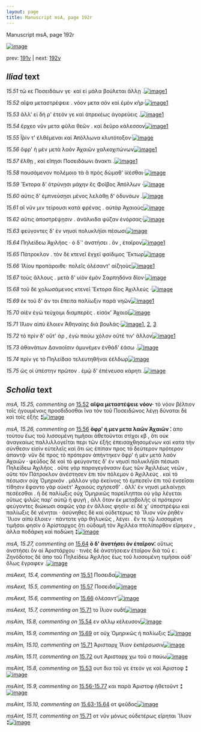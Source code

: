 ```yaml
---
layout: page
title: Manuscript msA, page 192r
---
```


Manuscript msA, page 192r

[![image](http://www.homermultitext.org/iipsrv?OBJ=IIP,1.0&FIF=/project/homer/pyramidal/deepzoom/hmt/vaimg/2017a/VA192RN_0363.tif&WID=100&CVT=JPEG)](http://www.homermultitext.org/ict2/?urn=urn:cite2:hmt:vaimg.2017a:VA192RN_0363)

prev:  [191v](../191v/) | next:  [192v](../192v/)

## *Iliad* text

*15.51* <a id="15.51"/> τῶ κε Ποσειδάων γε· καὶ εἰ μάλα βούλεται ἄλλῃ .[![image](http://www.homermultitext.org/iipsrv?OBJ=IIP,1.0&FIF=/project/homer/pyramidal/deepzoom/hmt/vaimg/2017a/VA192RN_0363.tif&RGN=0.185,0.2194,0.398,0.0233&WID=1000&CVT=JPEG)](http://www.homermultitext.org/ict2/?urn=urn:cite2:hmt:vaimg.2017a:VA192RN_0363@0.185,0.2194,0.398,0.0233)[1](#msAext_15.4)

*15.52* <a id="15.52"/> αῖψα μεταστρέψειε . νόον μετα σὸν καὶ ἐμὸν κῆρ·[![image](http://www.homermultitext.org/iipsrv?OBJ=IIP,1.0&FIF=/project/homer/pyramidal/deepzoom/hmt/vaimg/2017a/VA192RN_0363.tif&RGN=0.183,0.2367,0.398,0.0233&WID=1000&CVT=JPEG)](http://www.homermultitext.org/ict2/?urn=urn:cite2:hmt:vaimg.2017a:VA192RN_0363@0.183,0.2367,0.398,0.0233)[1](#msA_15.25)

*15.53* <a id="15.53"/> ἂλλ' εἰ δή ρ' ἐτεόν γε καὶ ἀτρεκέως ἀγορεύεις .[![image](http://www.homermultitext.org/iipsrv?OBJ=IIP,1.0&FIF=/project/homer/pyramidal/deepzoom/hmt/vaimg/2017a/VA192RN_0363.tif&RGN=0.187,0.2532,0.376,0.0233&WID=1000&CVT=JPEG)](http://www.homermultitext.org/ict2/?urn=urn:cite2:hmt:vaimg.2017a:VA192RN_0363@0.187,0.2532,0.376,0.0233)[1](#msAint_15.8)

*15.54* <a id="15.54"/> ἔρχεο νῦν μετα φῦλα θεῶν . καὶ δεῦρο κάλεσσον[![image](http://www.homermultitext.org/iipsrv?OBJ=IIP,1.0&FIF=/project/homer/pyramidal/deepzoom/hmt/vaimg/2017a/VA192RN_0363.tif&RGN=0.185,0.2735,0.376,0.0233&WID=1000&CVT=JPEG)](http://www.homermultitext.org/ict2/?urn=urn:cite2:hmt:vaimg.2017a:VA192RN_0363@0.185,0.2735,0.376,0.0233)[1](#msAim_15.8)

*15.55* <a id="15.55"/> Ϊ̂ρίν τ' ἐλθέμεναι καὶ Ἀπόλλωνα κλυτότοξον·[![image](http://www.homermultitext.org/iipsrv?OBJ=IIP,1.0&FIF=/project/homer/pyramidal/deepzoom/hmt/vaimg/2017a/VA192RN_0363.tif&RGN=0.182,0.2908,0.395,0.0301&WID=1000&CVT=JPEG)](http://www.homermultitext.org/ict2/?urn=urn:cite2:hmt:vaimg.2017a:VA192RN_0363@0.182,0.2908,0.395,0.0301)

*15.56* <a id="15.56"/> ὄφρ' ἡ μὲν μετὰ λαὸν Ἀχαιῶν χαλκοχιτώνων[![image](http://www.homermultitext.org/iipsrv?OBJ=IIP,1.0&FIF=/project/homer/pyramidal/deepzoom/hmt/vaimg/2017a/VA192RN_0363.tif&RGN=0.185,0.3088,0.395,0.0301&WID=1000&CVT=JPEG)](http://www.homermultitext.org/ict2/?urn=urn:cite2:hmt:vaimg.2017a:VA192RN_0363@0.185,0.3088,0.395,0.0301)[1](#msA_15.26)

*15.57* <a id="15.57"/> ἔλθῃ , καὶ εἴπῃσι Ποσειδάωνι ἄνακτι .[![image](http://www.homermultitext.org/iipsrv?OBJ=IIP,1.0&FIF=/project/homer/pyramidal/deepzoom/hmt/vaimg/2017a/VA192RN_0363.tif&RGN=0.189,0.3283,0.357,0.0301&WID=1000&CVT=JPEG)](http://www.homermultitext.org/ict2/?urn=urn:cite2:hmt:vaimg.2017a:VA192RN_0363@0.189,0.3283,0.357,0.0301)[1](#msAext_15.5)

*15.58* <a id="15.58"/> παυσάμενον πολέμοιο τὰ ἃ πρὸς δώμαθ' ἱ̈κέσθαι·[![image](http://www.homermultitext.org/iipsrv?OBJ=IIP,1.0&FIF=/project/homer/pyramidal/deepzoom/hmt/vaimg/2017a/VA192RN_0363.tif&RGN=0.191,0.3501,0.426,0.0301&WID=1000&CVT=JPEG)](http://www.homermultitext.org/ict2/?urn=urn:cite2:hmt:vaimg.2017a:VA192RN_0363@0.191,0.3501,0.426,0.0301)

*15.59* <a id="15.59"/> Ἕκτορα δ' ὀτρύνῃσι μάχην ἒς Φοῖβος Ἀπόλλων ·[![image](http://www.homermultitext.org/iipsrv?OBJ=IIP,1.0&FIF=/project/homer/pyramidal/deepzoom/hmt/vaimg/2017a/VA192RN_0363.tif&RGN=0.191,0.3659,0.426,0.0285&WID=1000&CVT=JPEG)](http://www.homermultitext.org/ict2/?urn=urn:cite2:hmt:vaimg.2017a:VA192RN_0363@0.191,0.3659,0.426,0.0285)

*15.60* <a id="15.60"/> αῦτις δ' ἐμπνεύσῃσι μένος λελάθῃ δ' ὀδυνάων .[![image](http://www.homermultitext.org/iipsrv?OBJ=IIP,1.0&FIF=/project/homer/pyramidal/deepzoom/hmt/vaimg/2017a/VA192RN_0363.tif&RGN=0.192,0.3869,0.413,0.0285&WID=1000&CVT=JPEG)](http://www.homermultitext.org/ict2/?urn=urn:cite2:hmt:vaimg.2017a:VA192RN_0363@0.192,0.3869,0.413,0.0285)

*15.61* <a id="15.61"/> αἳ νῦν μιν τείρουσι κατὰ φρένας . αὐτὰρ Ἀχαιοὺς[![image](http://www.homermultitext.org/iipsrv?OBJ=IIP,1.0&FIF=/project/homer/pyramidal/deepzoom/hmt/vaimg/2017a/VA192RN_0363.tif&RGN=0.188,0.4065,0.413,0.0285&WID=1000&CVT=JPEG)](http://www.homermultitext.org/ict2/?urn=urn:cite2:hmt:vaimg.2017a:VA192RN_0363@0.188,0.4065,0.413,0.0285)

*15.62* <a id="15.62"/> αῦτις ἀποστρέψῃσιν . ἀνάλκιδα φύζαν ἐνόρσας·[![image](http://www.homermultitext.org/iipsrv?OBJ=IIP,1.0&FIF=/project/homer/pyramidal/deepzoom/hmt/vaimg/2017a/VA192RN_0363.tif&RGN=0.187,0.423,0.417,0.0285&WID=1000&CVT=JPEG)](http://www.homermultitext.org/ict2/?urn=urn:cite2:hmt:vaimg.2017a:VA192RN_0363@0.187,0.423,0.417,0.0285)

*15.63* <a id="15.63"/> φεύγοντες δ' ἐν νηυσὶ πολυκλήϊσι πέσωσι[![image](http://www.homermultitext.org/iipsrv?OBJ=IIP,1.0&FIF=/project/homer/pyramidal/deepzoom/hmt/vaimg/2017a/VA192RN_0363.tif&RGN=0.186,0.441,0.366,0.0285&WID=1000&CVT=JPEG)](http://www.homermultitext.org/ict2/?urn=urn:cite2:hmt:vaimg.2017a:VA192RN_0363@0.186,0.441,0.366,0.0285)

*15.64* <a id="15.64"/> Πηλείδεω Ἀχιλῆος · ὁ δ`' ἀνστήσει . ὃν , ἑταῖρον[![image](http://www.homermultitext.org/iipsrv?OBJ=IIP,1.0&FIF=/project/homer/pyramidal/deepzoom/hmt/vaimg/2017a/VA192RN_0363.tif&RGN=0.186,0.4613,0.384,0.0285&WID=1000&CVT=JPEG)](http://www.homermultitext.org/ict2/?urn=urn:cite2:hmt:vaimg.2017a:VA192RN_0363@0.186,0.4613,0.384,0.0285)[1](#msA_15.27)

*15.65* <a id="15.65"/> Πάτροκλον . τὸν δὲ κτενεῖ ἔγχεϊ φαίδιμος Ἕκτωρ[![image](http://www.homermultitext.org/iipsrv?OBJ=IIP,1.0&FIF=/project/homer/pyramidal/deepzoom/hmt/vaimg/2017a/VA192RN_0363.tif&RGN=0.186,0.4801,0.401,0.0285&WID=1000&CVT=JPEG)](http://www.homermultitext.org/ict2/?urn=urn:cite2:hmt:vaimg.2017a:VA192RN_0363@0.186,0.4801,0.401,0.0285)

*15.66* <a id="15.66"/> Ἰ̈λίου προπάροιθε· πολεῖς ὀλέσαντ' αἰζηοὺς[![image](http://www.homermultitext.org/iipsrv?OBJ=IIP,1.0&FIF=/project/homer/pyramidal/deepzoom/hmt/vaimg/2017a/VA192RN_0363.tif&RGN=0.186,0.4989,0.389,0.0285&WID=1000&CVT=JPEG)](http://www.homermultitext.org/ict2/?urn=urn:cite2:hmt:vaimg.2017a:VA192RN_0363@0.186,0.4989,0.389,0.0285)[1](#msAext_15.6)

*15.67* <a id="15.67"/> τοὺς ἄλλους . μετὰ δ' υἱὸν ἐμὸν Σαρπηδόνα δῖον·[![image](http://www.homermultitext.org/iipsrv?OBJ=IIP,1.0&FIF=/project/homer/pyramidal/deepzoom/hmt/vaimg/2017a/VA192RN_0363.tif&RGN=0.189,0.5184,0.408,0.0285&WID=1000&CVT=JPEG)](http://www.homermultitext.org/ict2/?urn=urn:cite2:hmt:vaimg.2017a:VA192RN_0363@0.189,0.5184,0.408,0.0285)

*15.68* <a id="15.68"/> τοῦ δὲ χολωσάμενος κτενεῖ Ἕκτορα δῖος Ἀχιλλεύς ·[![image](http://www.homermultitext.org/iipsrv?OBJ=IIP,1.0&FIF=/project/homer/pyramidal/deepzoom/hmt/vaimg/2017a/VA192RN_0363.tif&RGN=0.187,0.5387,0.434,0.0285&WID=1000&CVT=JPEG)](http://www.homermultitext.org/ict2/?urn=urn:cite2:hmt:vaimg.2017a:VA192RN_0363@0.187,0.5387,0.434,0.0285)

*15.69* <a id="15.69"/> ἐκ τοῦ δ' άν τοι ἔπειτα παλίωξιν παρὰ νηῶν[![image](http://www.homermultitext.org/iipsrv?OBJ=IIP,1.0&FIF=/project/homer/pyramidal/deepzoom/hmt/vaimg/2017a/VA192RN_0363.tif&RGN=0.183,0.5552,0.404,0.0248&WID=1000&CVT=JPEG)](http://www.homermultitext.org/ict2/?urn=urn:cite2:hmt:vaimg.2017a:VA192RN_0363@0.183,0.5552,0.404,0.0248)[1](#msAim_15.9)

*15.70* <a id="15.70"/> αἰὲν ἐγὼ τεύχοιμι διαμπερὲς . εἰσόκ' Ἀχαιοὶ[![image](http://www.homermultitext.org/iipsrv?OBJ=IIP,1.0&FIF=/project/homer/pyramidal/deepzoom/hmt/vaimg/2017a/VA192RN_0363.tif&RGN=0.184,0.5755,0.404,0.0263&WID=1000&CVT=JPEG)](http://www.homermultitext.org/ict2/?urn=urn:cite2:hmt:vaimg.2017a:VA192RN_0363@0.184,0.5755,0.404,0.0263)

*15.71* <a id="15.71"/> Ί̈λιον αἰπὺ ἕλοιεν Ἀθηναίης διὰ βουλάς·[![image](http://www.homermultitext.org/iipsrv?OBJ=IIP,1.0&FIF=/project/homer/pyramidal/deepzoom/hmt/vaimg/2017a/VA192RN_0363.tif&RGN=0.182,0.5935,0.384,0.0285&WID=1000&CVT=JPEG)](http://www.homermultitext.org/ict2/?urn=urn:cite2:hmt:vaimg.2017a:VA192RN_0363@0.182,0.5935,0.384,0.0285)[1](#msAint_15.11), [2](#msAext_15.7), [3](#msAim_15.10)

*15.72* <a id="15.72"/> τὸ πρὶν δ' οὔτ' ὰρ , ἐγὼ παύω χόλον οὔτέ τιν' ἄλλον[![image](http://www.homermultitext.org/iipsrv?OBJ=IIP,1.0&FIF=/project/homer/pyramidal/deepzoom/hmt/vaimg/2017a/VA192RN_0363.tif&RGN=0.181,0.6123,0.394,0.0285&WID=1000&CVT=JPEG)](http://www.homermultitext.org/ict2/?urn=urn:cite2:hmt:vaimg.2017a:VA192RN_0363@0.181,0.6123,0.394,0.0285)[1](#msAim_15.11)

*15.73* <a id="15.73"/> ἀθανάτων Δαναοῖσιν ἀμυνέμεν ἐνθάδ' ἐάσω .[![image](http://www.homermultitext.org/iipsrv?OBJ=IIP,1.0&FIF=/project/homer/pyramidal/deepzoom/hmt/vaimg/2017a/VA192RN_0363.tif&RGN=0.179,0.6334,0.416,0.024&WID=1000&CVT=JPEG)](http://www.homermultitext.org/ict2/?urn=urn:cite2:hmt:vaimg.2017a:VA192RN_0363@0.179,0.6334,0.416,0.024)

*15.74* <a id="15.74"/> πρίν γε τὸ Πηλείδαο τελευτηθῆναι ἐέλδωρ[![image](http://www.homermultitext.org/iipsrv?OBJ=IIP,1.0&FIF=/project/homer/pyramidal/deepzoom/hmt/vaimg/2017a/VA192RN_0363.tif&RGN=0.177,0.6521,0.385,0.0263&WID=1000&CVT=JPEG)](http://www.homermultitext.org/ict2/?urn=urn:cite2:hmt:vaimg.2017a:VA192RN_0363@0.177,0.6521,0.385,0.0263)

*15.75* <a id="15.75"/> ὥς οἱ ὑπέστην πρῶτον . ἐμῷ δ' ἐπένευσα κάρητι .[![image](http://www.homermultitext.org/iipsrv?OBJ=IIP,1.0&FIF=/project/homer/pyramidal/deepzoom/hmt/vaimg/2017a/VA192RN_0363.tif&RGN=0.174,0.6702,0.414,0.0263&WID=1000&CVT=JPEG)](http://www.homermultitext.org/ict2/?urn=urn:cite2:hmt:vaimg.2017a:VA192RN_0363@0.174,0.6702,0.414,0.0263)

## *Scholia* text

*msA, 15.25, commenting on* [15.52](#15.52)  <a id="msA_15.25"/> **αῖψα μεταστέψειε νόον·** τὸ νόον βέλτιον τοῖς ἡγουμένοις προσδιδοσθαι ἵνα τὸν τοῦ Ποσειδῶνος λέγῃ δύναται δὲ καὶ τοῖς ἑξῆς ⁑[![image](http://www.homermultitext.org/iipsrv?OBJ=IIP,1.0&FIF=/project/homer/pyramidal/deepzoom/hmt/vaimg/2017a/VA192RN_0363.tif&RGN=0.178,0.1097,0.622,0.0255&WID=1000&CVT=JPEG)](http://www.homermultitext.org/ict2/?urn=urn:cite2:hmt:vaimg.2017a:VA192RN_0363@0.178,0.1097,0.622,0.0255)

*msA, 15.26, commenting on* [15.56](#15.56)  <a id="msA_15.26"/> **ὄφρ' ἡ μεν μετα λαῶν Ἀχαιῶν ⁚** ἀπο τούτου ἕως τοῦ λισσομένη τιμῆσαι ἀθετοῦνται στίχοι κβ , ὅτι οὐκ ἀναγκαίως παλλιλλογεῖται περι τῶν ἑξῆς ἐπεισαχθησομένων καὶ κατα τὴν σύνθεσιν εἰσὶν εὐτελεῖς καὶ ὅτι ὡς ἐπίπαν προς τὸ δεύτερον πρότερον ἀπαντᾷ· νῦν δὲ προς τὸ πρότερον ἀπήντηκεν ὄφρ' ἡ μὲν μετὰ λαὸν Ἀχαιῶν · ψεῦδος δὲ καὶ τὸ φεύγοντες δ' ἐν νηυσὶ πολυκλήϊσι πέσωσι Πηλείδεω Ἀχιλῆος . οὔτε γὰρ παραγεγόνασιν ἕως τῶν Ἀχιλλέως νεῶν , οὔτε τὸν Πάτροκλον ἀνέστησεν ἐπι τὸν πόλεμον ὁ Ἀχιλλεύς . καὶ τὸ πέσωσιν οὐχ Ὁμηρικόν . μᾶλλον γὰρ ἐκείνοις τὸ ἐμπεσεῖν ἐπι τοῦ ἐνσεῖσαι τίθησιν ἔφαντο γὰρ οὐκέτ' Ἀχαιούς σχήσεσθ' . ἀλλ' ἐν νηυσὶ μελαίνῃσι πεσέεσθαι . ἡ δὲ παλίωξις οὐχ Ὁμηρικῶς παρείληπται οὐ γὰρ λέγεται οὕτως ψιλῶς παρ' αὐτῷ ἡ φυγή , ἀλλ ὅταν ἐκ μεταβολῆς οἱ πρότερον φεύγοντες διώκωσι σαφῶς γὰρ ἐν ἄλλοις φησίν· εἰ δέ χ' ὑποστρέψω καὶ παλίωξις δὲ γένηται · ἀσύνηθες δὲ καὶ οὐδετερως τὸ Ἴλιον νῦν ῥηθὲν Ἴλιον αἰπὺ ἕλοιεν · πάντοτε γὰρ θηλυκῶς , λέγει . ἔν τε τῷ λισσομένη τιμῆσαι φησὶν ὁ Ἀρίσταρχος ὅτι οὐδαμῆ τὸν Ἀχιλλέα πτολίπορθον εἴρηκεν , ἀλλα ποδάρκη καὶ ποδώκη ⁑[![image](http://www.homermultitext.org/iipsrv?OBJ=IIP,1.0&FIF=/project/homer/pyramidal/deepzoom/hmt/vaimg/2017a/VA192RN_0363.tif&RGN=0.177,0.1225,0.644,0.1518&WID=1000&CVT=JPEG)](http://www.homermultitext.org/ict2/?urn=urn:cite2:hmt:vaimg.2017a:VA192RN_0363@0.177,0.1225,0.644,0.1518)

*msA, 15.27, commenting on* [15.64](#15.64)  <a id="msA_15.27"/> **ὃ δ' ἂνστήσει ὂν ἑταῖρον⁚** οὕτως ἀνστήσει ὃν αἱ Ἀριστάρχου · τινὲς δὲ ἀνστήσειεν ἑταῖρον διὰ τοῦ ε . Ζηνόδοτος δὲ ἀπο τοῦ Πηλείδεω Ἀχιλῆος ἕως τοῦ λισσομένη τιμῆσαι οὐδ' ὅλως ἔγραφεν .[![image](http://www.homermultitext.org/iipsrv?OBJ=IIP,1.0&FIF=/project/homer/pyramidal/deepzoom/hmt/vaimg/2017a/VA192RN_0363.tif&RGN=0.598,0.4591,0.228,0.0751&WID=1000&CVT=JPEG)](http://www.homermultitext.org/ict2/?urn=urn:cite2:hmt:vaimg.2017a:VA192RN_0363@0.598,0.4591,0.228,0.0751)

*msAext, 15.4, commenting on* [15.51](#15.51)  <a id="msAext_15.4"/> Ποσειδα[![image](http://www.homermultitext.org/iipsrv?OBJ=IIP,1.0&FIF=/project/homer/pyramidal/deepzoom/hmt/vaimg/2017a/VA192RN_0363.tif&RGN=0.816,0.2246,0.053,0.0248&WID=1000&CVT=JPEG)](http://www.homermultitext.org/ict2/?urn=urn:cite2:hmt:vaimg.2017a:VA192RN_0363@0.816,0.2246,0.053,0.0248)

*msAext, 15.5, commenting on* [15.57](#15.57)  <a id="msAext_15.5"/> Ποσειδα[![image](http://www.homermultitext.org/iipsrv?OBJ=IIP,1.0&FIF=/project/homer/pyramidal/deepzoom/hmt/vaimg/2017a/VA192RN_0363.tif&RGN=0.819,0.3381,0.061,0.0233&WID=1000&CVT=JPEG)](http://www.homermultitext.org/ict2/?urn=urn:cite2:hmt:vaimg.2017a:VA192RN_0363@0.819,0.3381,0.061,0.0233)

*msAext, 15.6, commenting on* [15.66](#15.66)  <a id="msAext_15.6"/> ὀλέσαντ'[![image](http://www.homermultitext.org/iipsrv?OBJ=IIP,1.0&FIF=/project/homer/pyramidal/deepzoom/hmt/vaimg/2017a/VA192RN_0363.tif&RGN=0.804,0.5071,0.07,0.024&WID=1000&CVT=JPEG)](http://www.homermultitext.org/ict2/?urn=urn:cite2:hmt:vaimg.2017a:VA192RN_0363@0.804,0.5071,0.07,0.024)

*msAext, 15.7, commenting on* [15.71](#15.71)  <a id="msAext_15.7"/> το Ϊλιον ουδτ[![image](http://www.homermultitext.org/iipsrv?OBJ=IIP,1.0&FIF=/project/homer/pyramidal/deepzoom/hmt/vaimg/2017a/VA192RN_0363.tif&RGN=0.811,0.5898,0.079,0.0338&WID=1000&CVT=JPEG)](http://www.homermultitext.org/ict2/?urn=urn:cite2:hmt:vaimg.2017a:VA192RN_0363@0.811,0.5898,0.079,0.0338)

*msAim, 15.8, commenting on* [15.54](#15.54)  <a id="msAim_15.8"/> εν αλλῳ κέλευσον[![image](http://www.homermultitext.org/iipsrv?OBJ=IIP,1.0&FIF=/project/homer/pyramidal/deepzoom/hmt/vaimg/2017a/VA192RN_0363.tif&RGN=0.553,0.2765,0.055,0.0218&WID=1000&CVT=JPEG)](http://www.homermultitext.org/ict2/?urn=urn:cite2:hmt:vaimg.2017a:VA192RN_0363@0.553,0.2765,0.055,0.0218)

*msAim, 15.9, commenting on* [15.69](#15.69)  <a id="msAim_15.9"/> οτ οὐχ Ὁμηρικῶς ἡ παλίωξις ⁑[![image](http://www.homermultitext.org/iipsrv?OBJ=IIP,1.0&FIF=/project/homer/pyramidal/deepzoom/hmt/vaimg/2017a/VA192RN_0363.tif&RGN=0.585,0.5582,0.097,0.0361&WID=1000&CVT=JPEG)](http://www.homermultitext.org/ict2/?urn=urn:cite2:hmt:vaimg.2017a:VA192RN_0363@0.585,0.5582,0.097,0.0361)

*msAim, 15.10, commenting on* [15.71](#15.71)  <a id="msAim_15.10"/> Ἀρισταρχ Ί̈λιον ἐκπέρσωσιν[![image](http://www.homermultitext.org/iipsrv?OBJ=IIP,1.0&FIF=/project/homer/pyramidal/deepzoom/hmt/vaimg/2017a/VA192RN_0363.tif&RGN=0.574,0.6003,0.117,0.0203&WID=1000&CVT=JPEG)](http://www.homermultitext.org/ict2/?urn=urn:cite2:hmt:vaimg.2017a:VA192RN_0363@0.574,0.6003,0.117,0.0203)

*msAim, 15.11, commenting on* [15.72](#15.72)  <a id="msAim_15.11"/> ουτ Ἀρισταρχ χω τοῦ σ παύω[![image](http://www.homermultitext.org/iipsrv?OBJ=IIP,1.0&FIF=/project/homer/pyramidal/deepzoom/hmt/vaimg/2017a/VA192RN_0363.tif&RGN=0.574,0.6198,0.117,0.0203&WID=1000&CVT=JPEG)](http://www.homermultitext.org/ict2/?urn=urn:cite2:hmt:vaimg.2017a:VA192RN_0363@0.574,0.6198,0.117,0.0203)

*msAint, 15.8, commenting on* [15.53](#15.53)  <a id="msAint_15.8"/> ουτ δια τοῦ γε ἐτεόν γε καὶ Ἀριστοφ ⁑[![image](http://www.homermultitext.org/iipsrv?OBJ=IIP,1.0&FIF=/project/homer/pyramidal/deepzoom/hmt/vaimg/2017a/VA192RN_0363.tif&RGN=0.113,0.2524,0.072,0.0361&WID=1000&CVT=JPEG)](http://www.homermultitext.org/ict2/?urn=urn:cite2:hmt:vaimg.2017a:VA192RN_0363@0.113,0.2524,0.072,0.0361)

*msAint, 15.9, commenting on* [15.56-15.77](#15.56-15.77)  <a id="msAint_15.9"/> και παρὰ Ἀριστοφ ἠθετοῦντ ⁑[![image](http://www.homermultitext.org/iipsrv?OBJ=IIP,1.0&FIF=/project/homer/pyramidal/deepzoom/hmt/vaimg/2017a/VA192RN_0363.tif&RGN=0.123,0.3043,0.072,0.0361&WID=1000&CVT=JPEG)](http://www.homermultitext.org/ict2/?urn=urn:cite2:hmt:vaimg.2017a:VA192RN_0363@0.123,0.3043,0.072,0.0361)

*msAint, 15.10, commenting on* [15.63-15.64](#15.63-15.64)  <a id="msAint_15.10"/> οτ ψεῦδος[![image](http://www.homermultitext.org/iipsrv?OBJ=IIP,1.0&FIF=/project/homer/pyramidal/deepzoom/hmt/vaimg/2017a/VA192RN_0363.tif&RGN=0.116,0.4508,0.075,0.0248&WID=1000&CVT=JPEG)](http://www.homermultitext.org/ict2/?urn=urn:cite2:hmt:vaimg.2017a:VA192RN_0363@0.116,0.4508,0.075,0.0248)

*msAint, 15.11, commenting on* [15.71](#15.71)  <a id="msAint_15.11"/> οτ νῦν μόνως οὐδετέρως εἴρηται Ἴλιον ⁑[![image](http://www.homermultitext.org/iipsrv?OBJ=IIP,1.0&FIF=/project/homer/pyramidal/deepzoom/hmt/vaimg/2017a/VA192RN_0363.tif&RGN=0.106,0.5838,0.075,0.0503&WID=1000&CVT=JPEG)](http://www.homermultitext.org/ict2/?urn=urn:cite2:hmt:vaimg.2017a:VA192RN_0363@0.106,0.5838,0.075,0.0503)